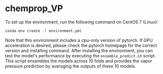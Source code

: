 # chemprop_VP

To set up the environment, run the following command on CentOS 7 (Linux):
```sh
conda env create -f environment.yml
```
Note that this environment includes a cpu-only version of pytorch.
If GPU acceleration is desired, please check the pytorch homepage for the correct version and installing command.
After installing the environment, you can test the model's performance by executing the `ensemble_predict.sh` script. This script ensembles the models across 10 folds and provides the vapor pressure prediction by averaging the outputs of these 10 models.
